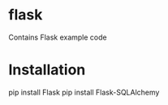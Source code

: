 # flask
Contains Flask example code

# Installation 
pip install Flask 
pip install Flask-SQLAlchemy
